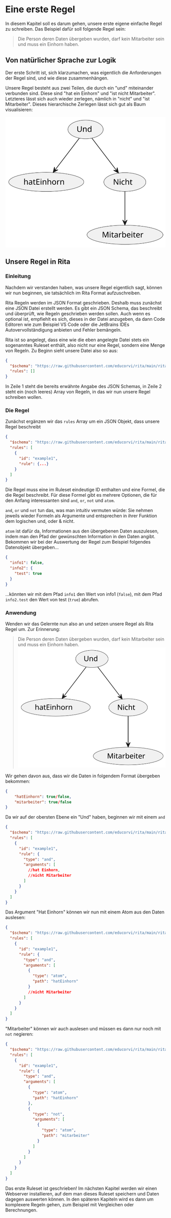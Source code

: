 # Eine erste Regel
In diesem Kapitel soll es darum gehen, unsere erste eigene einfache Regel zu schreiben.
Das Beispiel dafür soll folgende Regel sein:
> Die Person deren Daten übergeben wurden, darf kein Mitarbeiter sein und muss ein Einhorn haben.
## Von natürlicher Sprache zur Logik
Der erste Schritt ist, sich klarzumachen, was eigentlich die Anforderungen der Regel sind, und wie diese zusammenhängen. 

Unsere Regel besteht aus zwei Teilen, die durch ein "und" miteinander verbunden sind. Diese sind "hat ein Einhorn" und "ist nicht Mitarbeiter". Letzteres lässt sich auch wieder zerlegen, nämlich in "nicht" und "ist Mitarbeiter". Dieses hierarchische Zerlegen lässt sich gut als Baum visualisieren:

![Baum zu Beispiel 1](puml/beispiel1_baum.svg)

## Unsere Regel in Rita
### Einleitung
Nachdem wir verstanden haben, was unsere Regel eigentlich sagt, können wir nun beginnen, sie tatsächlich im Rita Format aufzuschreiben. 

Rita Regeln werden im JSON Format geschrieben. Deshalb muss zunächst eine JSON Datei erstellt werden. Es gibt ein JSON Schema, das beschreibt und überprüft, wie Regeln geschrieben werden sollen. Auch wenn es optional ist, empfiehlt es sich, dieses in der Datei anzugeben, da dann Code Editoren wie zum Beispiel VS Code oder die JetBrains IDEs Autovervollständigung anbieten und Fehler bemängeln.

Rita ist so angelegt, dass eine wie die eben angelegte Datei stets ein sogenanntes Ruleset enthält, also nicht nur eine Regel, sondern eine Menge von Regeln. Zu Beginn sieht unsere Datei also so aus:
```json
{
  "$schema": "https://raw.githubusercontent.com/educorvi/rita/main/rita-core/src/schema/schema.json",
  "rules": []
}
```
In Zeile 1 steht die bereits erwähnte Angabe des JSON Schemas, in Zeile 2 steht ein (noch leeres) Array von Regeln, in das wir nun unsere Regel schreiben wollen.

### Die Regel
Zunächst ergänzen wir das `rules` Array um ein JSON Objekt, dass unsere Regel beschreibt

```json
{
  "$schema": "https://raw.githubusercontent.com/educorvi/rita/main/rita-core/src/schema/schema.json",
  "rules": [
    {
      "id": "example1",
      "rule": {...}
    }
  ]
}
```
Die Regel muss eine im Ruleset eindeutige ID enthalten und eine Formel, die die Regel beschreibt. Für diese Formel gibt es mehrere Optionen, die für den Anfang interessanten sind `and`, `or`, `not` und `atom`.

`and`, `or` und `not` tun das, was man intuitiv vermuten würde: Sie nehmen jeweils wieder Formeln als Argumente und entsprechen in ihrer Funktion dem logischen und, oder & nicht.

`atom` ist dafür da, Informationen aus den übergebenen Daten auszulesen, indem man den Pfad der gewünschten Information in den Daten angibt. Bekommen wir bei der Auswertung der Regel zum Beispiel folgendes Datenobjekt übergeben...

```json
{
  "info1": false,
  "info2": {
    "test": true
  }
}
```
...könnten wir mit dem Pfad `info1` den Wert von info1 (`false`), mit dem Pfad `info2.test` den Wert von test (`true`) abrufen.

### Anwendung
Wenden wir das Gelernte nun also an und setzen unsere Regel als Rita Regel um. Zur Erinnerung:
> Die Person deren Daten übergeben wurden, darf kein Mitarbeiter sein und muss ein Einhorn haben.  
>![Baum zu Beispiel 1](puml/beispiel1_baum.svg)

Wir gehen davon aus, dass wir die Daten in folgendem Format übergeben bekommen:
```json
{
    "hatEinhorn": true/false,
    "mitarbeiter": true/false
}
```
Da wir auf der obersten Ebene ein "Und" haben, beginnen wir mit einem `and`

```json
{
  "$schema": "https://raw.githubusercontent.com/educorvi/rita/main/rita-core/src/schema/schema.json",
  "rules": [
    {
      "id": "example1",
      "rule": {
        "type": "and",
        "arguments": [
          //hat Einhorn,
          //nicht Mitarbeiter
        ]
      }
    }
  ]
}
```
Das Argument "Hat Einhorn" können wir nun mit einem Atom aus den Daten auslesen:
```json
{
  "$schema": "https://raw.githubusercontent.com/educorvi/rita/main/rita-core/src/schema/schema.json",
  "rules": [
    {
      "id": "example1",
      "rule": {
        "type": "and",
        "arguments": [
          {
            "type": "atom",
            "path": "hatEinhorn"
          }
          //nicht Mitarbeiter
        ]
      }
    }
  ]
}
```
"Mitarbeiter" können wir auch auslesen und müssen es dann nur noch mit `not` negieren:

```json
{
  "$schema": "https://raw.githubusercontent.com/educorvi/rita/main/rita-core/src/schema/schema.json",
  "rules": [
    {
      "id": "example1",
      "rule": {
        "type": "and",
        "arguments": [
          {
            "type": "atom",
            "path": "hatEinhorn"
          },
          {
            "type": "not",
            "arguments": [
              {
                "type": "atom",
                "path": "mitarbeiter"
              }
            ]
          }
        ]
      }
    }
  ]
}
```
Das erste Ruleset ist geschrieben! Im nächsten Kapitel werden wir einen Webserver installieren, auf dem man dieses Ruleset speichern und Daten dagegen auswerten können. In den späteren Kapiteln wird es dann um komplexere Regeln gehen, zum Beispiel mit Vergleichen oder Berechnungen.
